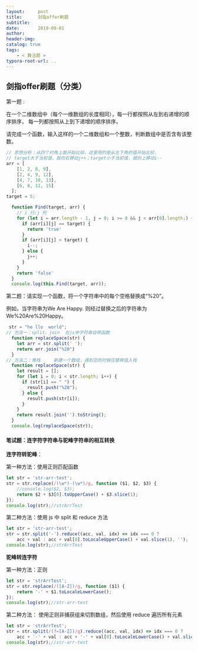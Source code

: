 ```yaml
---
layout:     post
title:      剑指offer刷题
subtitle:  
date:       2019-09-01
author:     
header-img: 
catalog: true
tags:
    - < 算法题 >
typora-root-url: ..
---
```


## 剑指offer刷题（分类）

第一题 :

在一个二维数组中（每个一维数组的长度相同），每一行都按照从左到右递增的顺序排序， 每一列都按照从上到下递增的顺序排序。        

请完成一个函数，输入这样的一个二维数组和一个整数，判断数组中是否含有该整数。        

```javascript
// 思想分析：从四个对角上面开始比较，这里用的是从左下角的值开始比较，
// target大于当前值，就向右移动j++；target小于当前值，就向上移动i--
arr = [
    [1, 2, 8, 9],
    [2, 4, 9, 12],
    [4, 7, 10, 13],
    [6, 8, 11, 15]
  ];
target = 5;

  function Find(target, arr) {
    // i 行;j 列            
    for (let i = arr.length - 1, j = 0; i >= 0 && j < arr[0].length;) {
      if (arr[i][j] == target) {
        return 'true'
      }
      if (arr[i][j] > target) {
        i--;
      } else {
        j++;
      }
    }
    return 'false'
  }
  console.log(this.Find(target, arr));
```

第二题：请实现一个函数，将一个字符串中的每个空格替换成“%20”。        

例如，当字符串为We Are Happy.     则经过替换之后的字符串为We%20Are%20Happy。       

```javascript
 str = "he llo  world";
// 方法一：split、join  在js中字符串自带函数     
  function replaceSpace(str) {
    let arr = str.split(' ');
    return arr.join("%20")
  } 
// 方法二：堆栈     新建一个数组，遇到空的时候压替换值入栈   
  function replaceSpace(str) {
    let result = [];
    for (let i = 0; i < str.length; i++) {
      if (str[i] == " ") {
        result.push("%20");
      } else {
        result.push(str[i]);
      }
    }
    return result.join('').toString();
  }
  console.log(replaceSpace(str));
```



#### 笔试题：连字符字符串与驼峰字符串的相互转换

**连字符转驼峰**：

第一种方法：使用正则匹配函数

```javascript
let str = 'str-arr-test';
str = str.replace(/(\w*)-(\w*)/g, function ($1, $2, $3) {
    //console.log($2, $3);
    return $2 + $3[0].toUpperCase() + $3.slice(1);
});
console.log(str);//strArrTest
```

第二种方法：使用 js 中 split 和 reduce 方法

```javascript
let str = 'str-arr-test';
str = str.split('-').reduce((acc, val, idx) => idx === 0 ?
    acc + val : acc + val[0].toLocaleUpperCase() + val.slice(1), '');
console.log(str);//strArrTest
```

**驼峰转连字符**

第一种方法：正则

```javascript
let str = 'strArrTest';
str = str.replace(/([A-Z])/g, function ($1) {
    return '-' + $1.toLocaleLowerCase();
});
console.log(str);//str-arr-test
```

第二种方法： 使用正则非捕获组来切割数组，然后使用 reduce 遍历所有元素

```javascript
let str = 'strArrTest';
str = str.split(/(?=[A-Z])/g).reduce((acc, val, idx) => idx === 0 ?
    acc + '-' + val : acc + '-' + val[0].toLocaleLowerCase() + val.slice(1));
console.log(str);//str-arr-test
```

